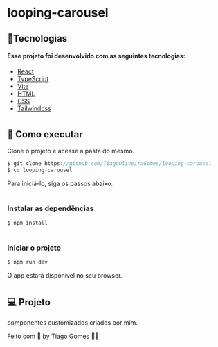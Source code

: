 # looping-carousel

<h2>🧪Tecnologias</h2>
<h4>Esse projeto foi desenvolvido com as seguintes tecnologias: </h4>

* [React](https://reactjs.org)
* [TypeScript](https://www.typescriptlang.org)
* [Vite](https://vitejs.dev)
* [HTML](https://developer.mozilla.org/pt-BR/docs/Web/HTML)
* [CSS](https://developer.mozilla.org/pt-BR/docs/Web/CSS)
* [Tailwindcss](https://tailwindcss.com)


# <h2>🚀 Como executar</h2>
Clone o projeto e acesse a pasta do mesmo.

```javascript
$ git clone https://github.com/TiagoOliveiraGomes/looping-carousel
$ cd looping-carousel
```
Para iniciá-lo, siga os passos abaixo:

# <h3>Instalar as dependências</h3>
```javascript
$ npm install
```

# <h3>Iniciar o projeto</h3>
```javascript
$ npm run dev
```
O app estará disponível no seu browser.


# <h2>💻 Projeto</h2>

componentes customizados criados por mim.


Feito com 🧡 by Tiago Gomes 👋🏻 

